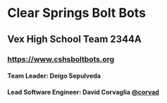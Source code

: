 # Clear Springs Bolt Bots
## Vex High School Team 2344A
### https://www.cshsboltbots.org
#### Team Leader: Deigo Sepulveda
#### Lead Software Engineer: David Corvaglia [@corvad](github.com/corvad)
